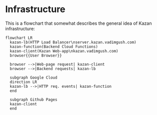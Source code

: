 # Infrastructure

This is a flowchart that somewhat describes the general idea of Kazan infrastructure:

```mermaid
flowchart LR
  kazan-lb(HTTP Load Balancer\nserver.kazan.vadimgush.com)
  kazan-function(Backend Cloud Functions)
  kazan-client(Kazan Web-app\nkazan.vadimgush.com)
  browser{{User Browser}}
  
  browser -->|Web-page request| kazan-client
  browser -->|Backend requests| kazan-lb
  
  subgraph Google Cloud
  direction LR
  kazan-lb -->|HTTP req. events| kazan-function
  end
  
  subgraph Github Pages
  kazan-client
  end
```
